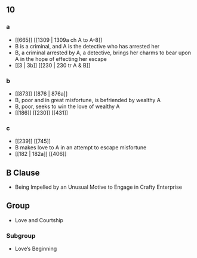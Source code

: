 ## 10
### a
- [[665]] [[1309 | 1309a ch A to A-8]] 
- B is a criminal, and A is the detective who has arrested her
- B, a criminal arrested by A, a detective, brings her charms to bear upon A in the hope of effecting her escape
- [[3 | 3b]] [[230 | 230 tr A &amp; B]] 

### b
- [[873]] [[876 | 876a]] 
- B, poor and in great misfortune, is befriended by wealthy A
- B, poor, seeks to win the love of wealthy A
- [[186]] [[230]] [[431]] 

### c
- [[239]] [[745]] 
- B makes love to A in an attempt to escape misfortune
- [[182 | 182a]] [[406]] 

## B Clause
- Being Impelled by an Unusual Motive to Engage in Crafty Enterprise

## Group
- Love and Courtship

### Subgroup
- Love’s Beginning

